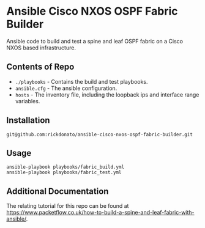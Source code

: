 # Ansible Cisco NXOS OSPF Fabric Builder 

Ansible code to build and test a spine and leaf OSPF fabric on a Cisco NXOS based infrastructure.

## Contents of Repo
* `./playbooks` - Contains the build and test playbooks.
* `ansible.cfg` - The ansible configuration.
* `hosts` - The inventory file, including the loopback ips and interface range variables.

## Installation
```
git@github.com:rickdonato/ansible-cisco-nxos-ospf-fabric-builder.git
```

## Usage
```
ansible-playbook playbooks/fabric_build.yml
ansible-playbook playbooks/fabric_test.yml
```

## Additional Documentation
The relating tutorial for this repo can be found at https://www.packetflow.co.uk/how-to-build-a-spine-and-leaf-fabric-with-ansible/.
